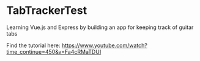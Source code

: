 # TabTrackerTest
Learning Vue.js and Express by building an app for keeping track of guitar tabs


Find the tutorial here:
https://www.youtube.com/watch?time_continue=450&v=Fa4cRMaTDUI

